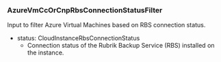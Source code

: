 ### AzureVmCcOrCnpRbsConnectionStatusFilter
Input to filter Azure Virtual Machines based on RBS connection status.

- status: CloudInstanceRbsConnectionStatus
  - Connection status of the Rubrik Backup Service (RBS) installed on the instance.
